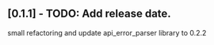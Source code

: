 ## [0.1.1] - TODO: Add release date.

small refactoring and update  api_error_parser library to 0.2.2
